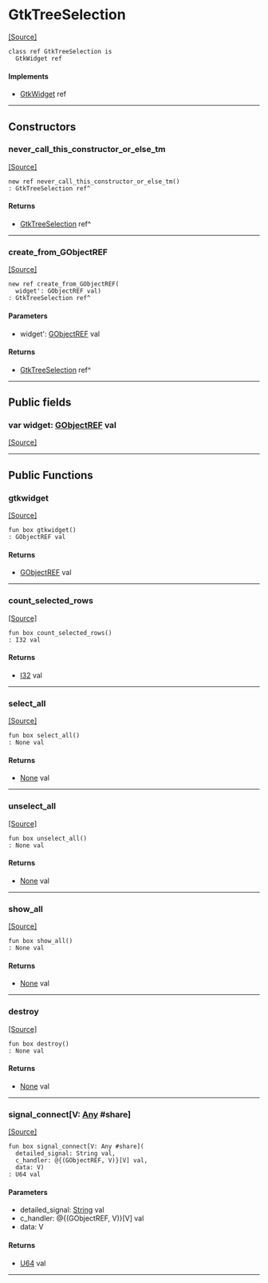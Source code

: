# GtkTreeSelection
<span class="source-link">[[Source]](src/gtk3/GtkTreeSelection.md#L6)</span>
```pony
class ref GtkTreeSelection is
  GtkWidget ref
```

#### Implements

* [GtkWidget](gtk3-GtkWidget.md) ref

---

## Constructors

### never_call_this_constructor_or_else_tm
<span class="source-link">[[Source]](src/gtk3/GtkTreeSelection.md#L10)</span>


```pony
new ref never_call_this_constructor_or_else_tm()
: GtkTreeSelection ref^
```

#### Returns

* [GtkTreeSelection](gtk3-GtkTreeSelection.md) ref^

---

### create_from_GObjectREF
<span class="source-link">[[Source]](src/gtk3/GtkTreeSelection.md#L13)</span>


```pony
new ref create_from_GObjectREF(
  widget': GObjectREF val)
: GtkTreeSelection ref^
```
#### Parameters

*   widget': [GObjectREF](gtk3-..-gobject-GObjectREF.md) val

#### Returns

* [GtkTreeSelection](gtk3-GtkTreeSelection.md) ref^

---

## Public fields

### var widget: [GObjectREF](gtk3-..-gobject-GObjectREF.md) val
<span class="source-link">[[Source]](src/gtk3/GtkTreeSelection.md#L7)</span>



---

## Public Functions

### gtkwidget
<span class="source-link">[[Source]](src/gtk3/GtkTreeSelection.md#L9)</span>


```pony
fun box gtkwidget()
: GObjectREF val
```

#### Returns

* [GObjectREF](gtk3-..-gobject-GObjectREF.md) val

---

### count_selected_rows
<span class="source-link">[[Source]](src/gtk3/GtkTreeSelection.md#L19)</span>


```pony
fun box count_selected_rows()
: I32 val
```

#### Returns

* [I32](builtin-I32.md) val

---

### select_all
<span class="source-link">[[Source]](src/gtk3/GtkTreeSelection.md#L70)</span>


```pony
fun box select_all()
: None val
```

#### Returns

* [None](builtin-None.md) val

---

### unselect_all
<span class="source-link">[[Source]](src/gtk3/GtkTreeSelection.md#L101)</span>


```pony
fun box unselect_all()
: None val
```

#### Returns

* [None](builtin-None.md) val

---

### show_all
<span class="source-link">[[Source]](src/gtk3/GtkWidget.md#L4)</span>


```pony
fun box show_all()
: None val
```

#### Returns

* [None](builtin-None.md) val

---

### destroy
<span class="source-link">[[Source]](src/gtk3/GtkWidget.md#L10)</span>


```pony
fun box destroy()
: None val
```

#### Returns

* [None](builtin-None.md) val

---

### signal_connect\[V: [Any](builtin-Any.md) #share\]
<span class="source-link">[[Source]](src/gtk3/GtkWidget.md#L13)</span>


```pony
fun box signal_connect[V: Any #share](
  detailed_signal: String val,
  c_handler: @{(GObjectREF, V)}[V] val,
  data: V)
: U64 val
```
#### Parameters

*   detailed_signal: [String](builtin-String.md) val
*   c_handler: @{(GObjectREF, V)}[V] val
*   data: V

#### Returns

* [U64](builtin-U64.md) val

---

